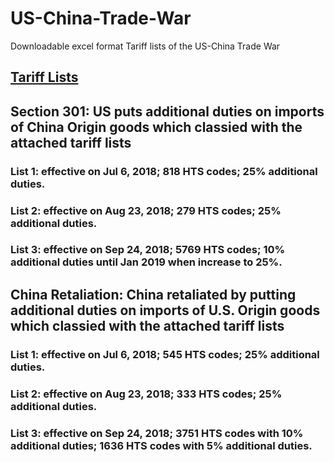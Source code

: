 # US-China-Trade-War
Downloadable excel format Tariff lists of the US-China Trade War

## [Tariff Lists](https://github.com/avazhou0/US-China-Trade-War/blob/7652251d977da85cb3f4ed2ad94d73d59cd7472a/Tariff%20Lists_US-China%20Trade%20War.xlsx)
    
## Section 301: US puts additional duties on imports of China Origin goods which classied with the attached tariff lists
  ### List 1: effective on Jul 6, 2018; 818 HTS codes; 25% additional duties. 
  ### List 2: effective on Aug 23, 2018; 279 HTS codes; 25% additional duties.
  ### List 3: effective on Sep 24, 2018; 5769 HTS codes; 10% additional duties until Jan 2019 when increase to 25%.

## China Retaliation: China retaliated by putting additional duties on imports of U.S. Origin goods which classied with the attached tariff lists
  ### List 1: effective on Jul 6, 2018; 545 HTS codes; 25% additional duties. 
  ### List 2: effective on Aug 23, 2018; 333 HTS codes; 25% additional duties.
  ### List 3: effective on Sep 24, 2018; 3751 HTS codes with 10% additional duties; 1636 HTS codes with 5% additional duties.
